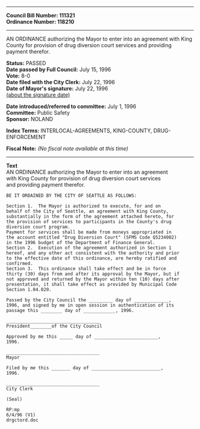 * * * * *  
  
**Council Bill Number: [](#h0)[](#h2)111321**   
**Ordinance Number: 118210**  
  
* * * * *  
  
AN ORDINANCE authorizing the Mayor to enter into an agreement with King County for provision of drug diversion court services and providing payment therefor.  
  
**Status:** PASSED   
**Date passed by Full Council:** July 15, 1996   
**Vote:** 8-0   
**Date filed with the City Clerk:** July 22, 1996   
**Date of Mayor's signature:** July 22, 1996   
[(about the signature date)](/~public/approvaldate.htm)   
  
  
**Date introduced/referred to committee:** July 1, 1996   
**Committee:** Public Safety   
**Sponsor:** NOLAND   
  
**Index Terms:** INTERLOCAL-AGREEMENTS, KING-COUNTY, DRUG-ENFORCEMENT  
  
**Fiscal Note:** *(No fiscal note available at this time)*  
  
* * * * *  
  
**Text**  
    AN ORDINANCE authorizing the Mayor to enter into an agreement  
    with King County for provision of drug diversion court services  
    and providing payment therefor.  
  
    BE IT ORDAINED BY THE CITY OF SEATTLE AS FOLLOWS:  
  
    Section 1.  The Mayor is authorized to execute, for and on  
    behalf of the City of Seattle, an agreement with King County,  
    substantially in the form of the agreement attached hereto, for  
    the provision of services to participants in the County's drug  
    diversion court program.  
    Payment for services shall be made from moneys appropriated in  
    the account entitled "Drug Diversion Court" (SFMS Code Q5234002)  
    in the 1996 budget of the Department of Finance General.  
    Section 2.  Execution of the agreement authorized in Section 1  
    hereof, and any other act consistent with the authority and prior  
    to the effective date of this ordinance, are hereby ratified and  
    confirmed.  
    Section 3.  This ordinance shall take effect and be in force  
    thirty (30) days from and after its approval by the Mayor, but if  
    not approved and returned by the Mayor within ten (10) days after  
    presentation, it shall take effect as provided by Municipal Code  
    Section 1.04.020.  
  
    Passed by the City Council the _________ day of _____________,  
    1996, and signed by me in open session in authentication of its  
    passage this ________ day of ____________, 1996.  
  
    ___________________________________  
    President________of the City Council  
  
    Approved by me this _____ day of ________________________,  
    1996.  
  
    ___________________________________  
    Mayor  
  
    Filed by me this _______ day of __________________________,  
    1996.  
  
    ___________________________________  
    City Clerk  
  
    (Seal)  
  
    RP:mp  
    6/4/96 (V1)  
    drgctord.doc  
